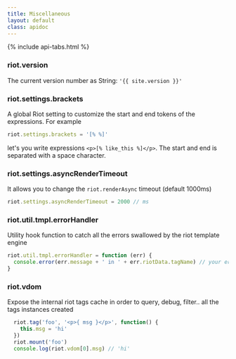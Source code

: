 ```yaml
---
title: Miscellaneous
layout: default
class: apidoc
---
```


{% include api-tabs.html %}


### <a name="version"></a> riot.version

The current version number as String: `'{{ site.version }}'`


### <a name="brackets"></a> riot.settings.brackets

A global Riot setting to customize the start and end tokens of the expressions. For example


``` js
riot.settings.brackets = '[% %]'
```

let's you write expressions `<p>[% like_this %]</p>`. The start and end is separated with a space character.

### <a name="asyncrendertimeout"></a> riot.settings.asyncRenderTimeout

It allows you to change the `riot.renderAsync` timeout (default 1000ms)

```js
riot.settings.asyncRenderTimeout = 2000 // ms
```

### <a name="tmpl-errors"></a> riot.util.tmpl.errorHandler

Utility hook function to catch all the errors swallowed by the riot template engine

```js
riot.util.tmpl.errorHandler = function (err) {
  console.error(err.message + ' in ' + err.riotData.tagName) // your error logic here
}
```

### <a name="vdom"></a> riot.vdom

Expose the internal riot tags cache in order to query, debug, filter.. all the tags instances created

```js
  riot.tag('foo', '<p>{ msg }</p>', function() {
    this.msg = 'hi'
  })
  riot.mount('foo')
  console.log(riot.vdom[0].msg) // 'hi'
```
